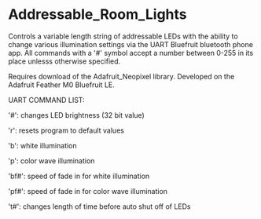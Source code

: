 # Addressable_Room_Lights

Controls a variable length string of addressable LEDs with the ability to change various illumination settings via the UART Bluefruit bluetooth phone app. All commands with a '#' symbol accept a number between 0-255 in its place unlesss otherwise specified. 

Requires download of the Adafruit_Neopixel library.
Developed on the Adafruit Feather M0 Bluefruit LE.

UART COMMAND LIST:

'#':    changes LED brightness (32 bit value)

'r':    resets program to default values

'b':    white illumination

'p':    color wave illumination

'bf#':  speed of fade in for white illumination

'pf#':  speed of fade in for color wave illumination

't#':   changes length of time before auto shut off of LEDs
